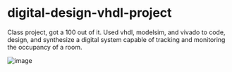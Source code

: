 # digital-design-vhdl-project


Class project, got a 100 out of it. Used vhdl, modelsim, and vivado to code, design, and synthesize a digital system capable of tracking and monitoring the occupancy of a room.

![image](https://github.com/user-attachments/assets/5b6bb804-501d-4007-8234-2ea03883404b)
